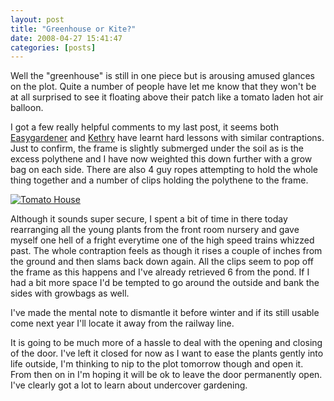 ```yaml
---
layout: post
title: "Greenhouse or Kite?"
date: 2008-04-27 15:41:47
categories: [posts]
---
```


Well the "greenhouse" is still in one piece but is arousing amused glances on the plot. Quite a number of people have let me know that they won't be at all surprised to see it floating above their patch like a tomato laden hot air balloon.

I got a few really helpful comments to my last post, it seems both [Easygardener](http://greenforks.com/) and [Kethry](http://kethry.wordpress.com/) have learnt hard lessons with similar contraptions. Just to confirm, the frame is slightly submerged under the soil as is the excess polythene and I have now weighted this down further with a grow bag on each side. There are also 4 guy ropes attempting to hold the whole thing together and a number of clips holding the polythene to the frame.

[![Tomato House](http://farm3.static.flickr.com/2304/2445938950_ece3bda512_m.jpg)](http://www.flickr.com/photos/warriorwomen/2445938950/)

Although it sounds super secure, I spent a bit of time in there today rearranging all the young plants from the front room nursery and gave myself one hell of a fright everytime one of the high speed trains whizzed past. The whole contraption feels as though it rises a couple of inches from the ground and then slams back down again. All the clips seem to pop off the frame as this happens and I've already retrieved 6 from the pond. If I had a bit more space I'd be tempted to go around the outside and bank the sides with growbags as well.

I've made the mental note to dismantle it before winter and if its still usable come next year I'll locate it away from the railway line.

It is going to be much more of a hassle to deal with the opening and closing of the door. I've left it closed for now as I want to ease the plants gently into life outside, I'm thinking to nip to the plot tomorrow though and open it. From then on in I'm hoping it will be ok to leave the door permanently open. I've clearly got a lot to learn about undercover gardening.
